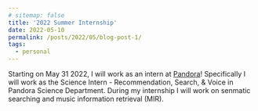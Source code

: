 ```yaml
---
# sitemap: false
title: '2022 Summer Internship'
date: 2022-05-10
permalink: /posts/2022/05/blog-post-1/
tags:
  - personal
---
```


Starting on May 31 2022, I will work as an intern at [Pandora](https://www.pandora.com/about)! Specifically I will work as the Science Intern - Recommendation, Search, & Voice in Pandora Science Department. During my internship I will work on senmatic searching and music information retrieval (MIR).